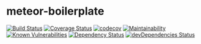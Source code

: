 # meteor-boilerplate

[![Build Status](https://travis-ci.org/Jumpyjumper/meteor-boilerplate.svg?branch=master)](https://travis-ci.org/Jumpyjumper/meteor-boilerplate)
[![Coverage Status](https://coveralls.io/repos/github/Jumpyjumper/meteor-boilerplate/badge.svg?branch=coverage)](https://coveralls.io/github/Jumpyjumper/meteor-boilerplate?)
[![codecov](https://codecov.io/gh/Jumpyjumper/meteor-boilerplate/branch/master/graph/badge.svg)](https://codecov.io/gh/Jumpyjumper/meteor-boilerplate)
[![Maintainability](https://api.codeclimate.com/v1/badges/b20681eca07cdd8e1a71/maintainability)](https://codeclimate.com/github/Jumpyjumper/meteor-boilerplate/maintainability)
[![Known Vulnerabilities](https://snyk.io/test/github/Jumpyjumper/meteor-boilerplate/badge.svg?targetFile=package.json)](https://snyk.io/test/github/Jumpyjumper/meteor-boilerplate?targetFile=package.json)
[![Dependency Status](https://david-dm.org/Jumpyjumper/meteor-boilerplate.svg)](https://david-dm.org/Jumpyjumper/meteor-boilerplate)
[![devDependencies Status](https://david-dm.org/Jumpyjumper/meteor-boilerplate/dev-status.svg)](https://david-dm.org/Jumpyjumper/meteor-boilerplate?type=dev)